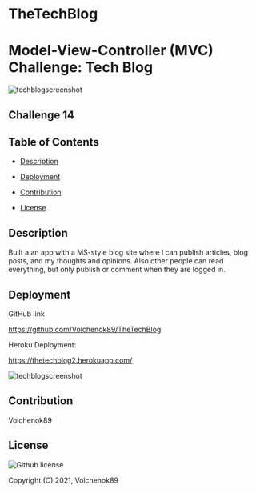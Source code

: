 # TheTechBlog

#   Model-View-Controller (MVC) Challenge: Tech Blog
![techblogscreenshot](https://user-images.githubusercontent.com/77917594/126886496-a3bdb7be-7c7d-401c-946a-4b82b6a9609e.png)

## Challenge 14


## Table of Contents

- [Description](#description)

- [Deployment](#deployment)

- [Contribution](#contribution)
 
- [License](#license)



## Description

Built a an app with a MS-style blog site
where I can publish articles, blog posts, and my thoughts and opinions. Also other people can read everything, but only publish or comment when they are logged in.



## Deployment

GitHub link

https://github.com/Volchenok89/TheTechBlog

Heroku Deployment: 

https://thetechblog2.herokuapp.com/


![techblogscreenshot](https://user-images.githubusercontent.com/77917594/126886499-5f6ac088-bf8e-4ac9-957a-7214e2036402.png)




## Contribution
Volchenok89

 
## License

![Github license](https://img.shields.io/badge/license-MIT-blue.svg)

Copyright (C) 2021, Volchenok89
